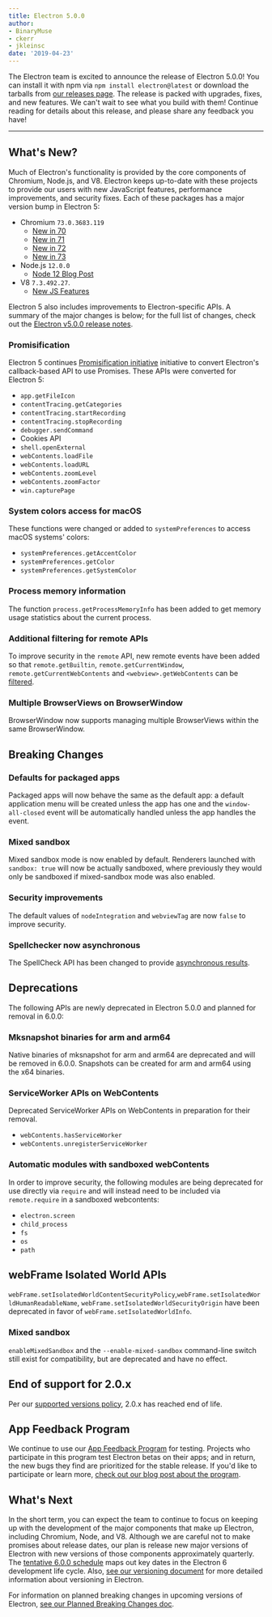 ```yaml
---
title: Electron 5.0.0
author:
- BinaryMuse
- ckerr
- jkleinsc
date: '2019-04-23'
---
```


The Electron team is excited to announce the release of Electron 5.0.0! You can install it with npm via `npm install electron@latest` or download the tarballs from [our releases page](https://github.com/electron/electron/releases/tag/v5.0.0). The release is packed with upgrades, fixes, and new features. We can't wait to see what you build with them! Continue reading for details about this release, and please share any feedback you have!

---

## What's New?

Much of Electron's functionality is provided by the core components of Chromium, Node.js, and V8. Electron keeps up-to-date with these projects to provide our users with new JavaScript features, performance improvements, and security fixes. Each of these packages has a major version bump in Electron 5:

- Chromium `73.0.3683.119`
  - [New in 70](https://developers.google.com/web/updates/2018/10/nic70)
  - [New in 71](https://developers.google.com/web/updates/2018/12/nic71)
  - [New in 72](https://developers.google.com/web/updates/2019/01/nic72)
  - [New in 73](https://developers.google.com/web/updates/2019/03/nic73)
- Node.js `12.0.0`
  - [Node 12 Blog Post](https://nodejs.org/en/blog/release/v12.0.0/)
- V8 `7.3.492.27`.
  - [New JS Features](https://twitter.com/mathias/status/1120700101637353473)

Electron 5 also includes improvements to Electron-specific APIs. A summary of the major changes is below; for the full list of changes, check out the [Electron v5.0.0 release notes](https://github.com/electron/electron/releases/tag/v5.0.0).

### Promisification

Electron 5 continues [Promisification initiative](https://github.com/electron/electron/blob/5-0-x/docs/api/promisification.md) initiative to convert Electron's callback-based API to use Promises. These APIs were converted for Electron 5:
* `app.getFileIcon`
* `contentTracing.getCategories`
* `contentTracing.startRecording`
* `contentTracing.stopRecording`
* `debugger.sendCommand`
* Cookies API
* `shell.openExternal`
* `webContents.loadFile`
* `webContents.loadURL`
* `webContents.zoomLevel`
* `webContents.zoomFactor`
* `win.capturePage`

### System colors access for macOS

These functions were changed or added to `systemPreferences` to access macOS systems' colors:
* `systemPreferences.getAccentColor`
* `systemPreferences.getColor`
* `systemPreferences.getSystemColor`

### Process memory information

The function `process.getProcessMemoryInfo` has been added to get memory usage statistics about the current process.

### Additional filtering for remote APIs

To improve security in the `remote` API, new remote events have been added so that `remote.getBuiltin`, `remote.getCurrentWindow`, `remote.getCurrentWebContents` and `<webview>.getWebContents` can be [filtered](https://github.com/electron/electron/blob/master/docs/tutorial/security.md#13-disable-or-limit-creation-of-new-windows).

### Multiple BrowserViews on BrowserWindow

BrowserWindow now supports managing multiple BrowserViews within the same BrowserWindow.

## Breaking Changes

### Defaults for packaged apps

Packaged apps will now behave the same as the default app: a default application menu will be created unless the app has one and the `window-all-closed` event will be automatically handled unless the app handles the event.

### Mixed sandbox

Mixed sandbox mode is now enabled by default. Renderers launched with `sandbox: true` will now be actually sandboxed, where previously they would only be sandboxed if mixed-sandbox mode was also enabled.

### Security improvements
The default values of `nodeIntegration` and `webviewTag` are now `false` to improve security.

### Spellchecker now asynchronous

The SpellCheck API has been changed to provide [asynchronous results](https://github.com/electron/electron/blob/5-0-x/docs/api/web-frame.md#webframesetspellcheckproviderlanguage-provider).

## Deprecations

The following APIs are newly deprecated in Electron 5.0.0 and planned for removal in 6.0.0:

### Mksnapshot binaries for arm and arm64
Native binaries of mksnapshot for arm and arm64 are deprecated and will be removed in 6.0.0. Snapshots can be created for arm and arm64 using the x64 binaries.

### ServiceWorker APIs on WebContents
Deprecated ServiceWorker APIs on WebContents in preparation for their removal.
* `webContents.hasServiceWorker`
* `webContents.unregisterServiceWorker`

### Automatic modules with sandboxed webContents
In order to improve security, the following modules are being deprecated for use directly via `require` and will instead need to be included via `remote.require` in a sandboxed webcontents:
* `electron.screen`
* `child_process`
* `fs`
* `os`
* `path`

## webFrame Isolated World APIs
`webFrame.setIsolatedWorldContentSecurityPolicy`,`webFrame.setIsolatedWorldHumanReadableName`, `webFrame.setIsolatedWorldSecurityOrigin` have been deprecated in favor of `webFrame.setIsolatedWorldInfo`.

### Mixed sandbox
`enableMixedSandbox` and the `--enable-mixed-sandbox` command-line switch still exist for compatibility, but are deprecated and have no effect.

## End of support for 2.0.x

Per our [supported versions policy](https://electronjs.org/docs/tutorial/support#supported-versions), 2.0.x has reached end of life.

## App Feedback Program

We continue to use our [App Feedback Program](https://electronjs.org/blog/app-feedback-program) for testing. Projects who participate in this program test Electron betas on their apps; and in return, the new bugs they find are prioritized for the stable release. If you'd like to participate or learn more, [check out our blog post about the program](https://electronjs.org/blog/app-feedback-program).

## What's Next

In the short term, you can expect the team to continue to focus on keeping up with the development of the major components that make up Electron, including Chromium, Node, and V8. Although we are careful not to make promises about release dates, our plan is release new major versions of Electron with new versions of those components approximately quarterly. The [tentative 6.0.0 schedule](https://electronjs.org/docs/tutorial/electron-timelines#600-release-schedule) maps out key dates in the Electron 6 development life cycle. Also, [see our versioning document](https://electronjs.org/docs/tutorial/electron-versioning) for more detailed information about versioning in Electron.

For information on planned breaking changes in upcoming versions of Electron, [see our Planned Breaking Changes doc](https://github.com/electron/electron/blob/master/docs/api/breaking-changes.md).
